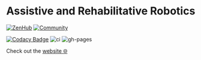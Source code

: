 Assistive and Rehabilitative Robotics
=====================================

[![ZenHub](https://img.shields.io/badge/Shipping_faster_with-ZenHub-435198.svg)](https://zenhub.com)
[![Community](https://img.shields.io/badge/Join-Robotology_Community-blue?style=plastic&logo=github)](https://github.com/robotology/community)

[![Codacy Badge](https://app.codacy.com/project/badge/Grade/511bd2be08fc4873a2ba4854fe14882f)](https://www.codacy.com/gh/robotology/assistive-rehab/dashboard?utm_source=github.com&amp;utm_medium=referral&amp;utm_content=robotology/assistive-rehab&amp;utm_campaign=Badge_Grade)
![ci](https://github.com/robotology/assistive-rehab/workflows/Continuous%20Integration/badge.svg)
![gh-pages](https://github.com/robotology/assistive-rehab/workflows/GitHub%20Pages/badge.svg)

Check out the [website 🌐](https://robotology.github.io/assistive-rehab/doc/mkdocs/site)

